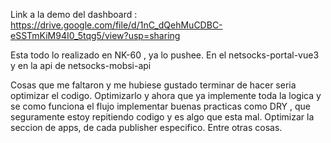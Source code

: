 Link a la demo del dashboard : https://drive.google.com/file/d/1nC_dQehMuCDBC-eSSTmKiM94I0_5tqg5/view?usp=sharing

Esta todo lo realizado en NK-60 , ya lo pushee.
En el netsocks-portal-vue3 y en la api de netsocks-mobsi-api

Cosas que me faltaron y me hubiese gustado terminar de hacer seria optimizar el codigo.
Optimizarlo y ahora que ya implemente toda la logica y se como funciona el flujo implementar buenas practicas como DRY , que seguramente estoy repitiendo codigo y es algo que esta mal.
Optimizar la seccion de apps, de cada publisher especifico.
Entre otras cosas.

